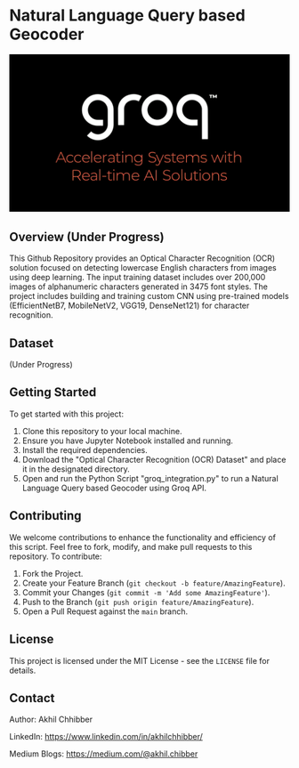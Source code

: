 # Natural Language Query based Geocoder
<p align="center">
  <img src="https://github.com/akhilchibber/GenAI-Geocoder/blob/main/groq.png" alt="earthml Logo">
</p>

## Overview (Under Progress)
This Github Repository provides an Optical Character Recognition (OCR) solution focused on detecting lowercase English characters from images using deep learning. The input training dataset includes over 200,000 images of alphanumeric characters generated in 3475 font styles. The project includes building and training custom CNN using pre-trained models (EfficientNetB7, MobileNetV2, VGG19, DenseNet121) for character recognition.

## Dataset
(Under Progress)

## Getting Started
To get started with this project:

1. Clone this repository to your local machine.
2. Ensure you have Jupyter Notebook installed and running.
3. Install the required dependencies.
4. Download the "Optical Character Recognition (OCR) Dataset" and place it in the designated directory.
5. Open and run the Python Script "groq_integration.py" to run a Natural Language Query based Geocoder using Groq API.

## Contributing
We welcome contributions to enhance the functionality and efficiency of this script. Feel free to fork, modify, and make pull requests to this repository. To contribute:

1. Fork the Project.
2. Create your Feature Branch (`git checkout -b feature/AmazingFeature`).
3. Commit your Changes (`git commit -m 'Add some AmazingFeature'`).
4. Push to the Branch (`git push origin feature/AmazingFeature`).
5. Open a Pull Request against the `main` branch.

## License

This project is licensed under the MIT License - see the `LICENSE` file for details.

## Contact

Author: Akhil Chhibber

LinkedIn: https://www.linkedin.com/in/akhilchhibber/

Medium Blogs: https://medium.com/@akhil.chibber
